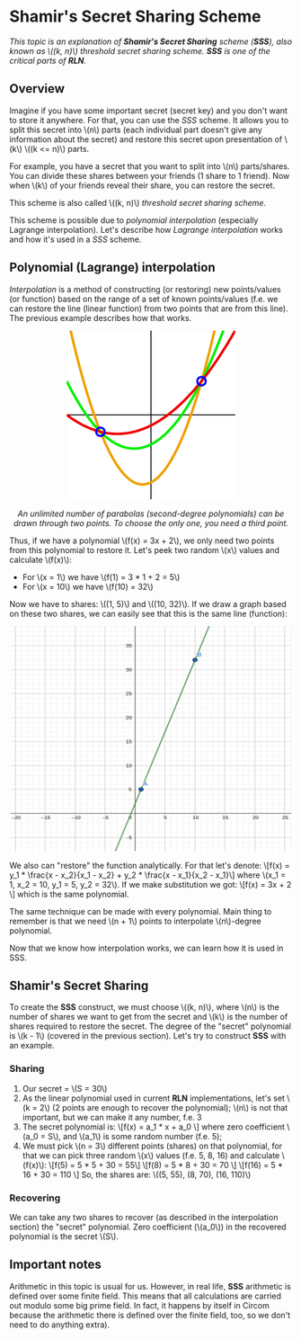 # Shamir's Secret Sharing Scheme

*This topic is an explanation of **Shamir's Secret Sharing** scheme (**SSS**), also known as \\((k, n)\\) threshold secret sharing scheme. **SSS** is one of the critical parts of **RLN**.*

## Overview
Imagine if you have some important secret (secret key) and you don't want to store it anywhere. For that, you can use the *SSS* scheme. It allows you to split this secret into \\(n\\) parts (each individual part doesn't give any information about the secret) and restore this secret upon presentation of \\(k\\) \\((k <= n)\\) parts.

For example, you have a secret that you want to split into \\(n\\) parts/shares. You can divide these shares between your friends (1 share to 1 friend). Now when \\(k\\) of your friends reveal their share, you can restore the secret.

This scheme is also called \\((k, n)\\) *threshold secret sharing scheme*.

This scheme is possible due to *polynomial interpolation* (especially Lagrange interpolation). Let's describe how *Lagrange interpolation* works and how it's used in a *SSS* scheme.

## Polynomial (Lagrange) interpolation

*Interpolation* is a method of constructing (or restoring) new points/values (or function) based on the range of a set of known points/values (f.e. we can restore the line (linear function) from two points that are from this line). The previous example describes how that works. 
<p align="center">
    <img src="./images/graph1.png" width="300">
</p>
<p align="center">
    <i>An unlimited number of parabolas (second-degree polynomials) can be drawn through two points. To choose the only one, you need a third point.</i>
</p>

Thus, if we have a polynomial \\(f(x) = 3x + 2\\), we only need two points from this polynomial to restore it. Let's peek two random \\(x\\) values and calculate \\(f(x)\\):
* For \\(x = 1\\) we have \\(f(1) = 3 * 1 + 2 = 5\\)
* For \\(x = 10\\) we have \\(f(10) = 32\\)

Now we have to shares: \\((1, 5)\\) and \\((10, 32)\\). If we draw a graph based on these two shares, we can easily see that this is the same line (function):
<p align="center">
    <img src="./images/line.png" width="500" height="400">
</p>

We also can "restore" the function analytically. For that let's denote: \\[f(x) = y_1 * \frac{x - x_2}{x_1 - x_2} + y_2 * \frac{x - x_1}{x_2 - x_1}\\]
where \\(x_1 = 1, x_2 = 10, y_1 = 5, y_2 = 32\\). If we make substitution we got: \\[f(x) = 3x + 2 \\]
which is the same polynomial.

The same technique can be made with every polynomial. Main thing to remember is that we need \\(n + 1\\) points to interpolate \\(n\\)-degree polynomial.

Now that we know how interpolation works, we can learn how it is used in SSS.

## Shamir's Secret Sharing

To create the **SSS** construct, we must choose \\((k, n)\\), where \\(n\\) is the number of shares we want to get from the secret and \\(k\\) is the number of shares required to restore the secret. The degree of the "secret" polynomial is \\(k - 1\\) (covered in the previous section). 
Let's try to construct **SSS** with an example.

### Sharing
1. Our secret = \\(S = 30\\) 
2. As the linear polynomial used in current **RLN** implementations, let's set \\(k = 2\\) (2 points are enough to recover the polynomial); \\(n\\) is not that important, but we can make it any number, f.e. 3
3. The secret polynomial is: \\[f(x) = a_1 * x + a_0 \\]
where zero coefficient \\(a_0 = S\\), and \\(a_1\\) is some random number (f.e. 5); 
4. We must pick \\(n = 3\\) different points (shares) on that polynomial, for that we can pick three random \\(x\\) values (f.e. 5, 8, 16) and calculate \\(f(x)\\):
\\[f(5) = 5 * 5 + 30 = 55\\]
\\[f(8) = 5 * 8 + 30 = 70 \\]
\\[f(16) = 5 * 16 + 30 = 110 \\]
So, the shares are: \\((5, 55), (8, 70), (16, 110)\\)

### Recovering
We can take any two shares to recover (as described in the interpolation section) the "secret" polynomial. Zero coefficient (\\(a_0\\)) in the recovered polynomial is the secret \\(S\\).

## Important notes
Arithmetic in this topic is usual for us. However, in real life, **SSS** arithmetic is defined over some finite field. This means that all calculations are carried out modulo some big prime field. In fact, it happens by itself in Circom because the arithmetic there is defined over the finite field, too, so we don't need to do anything extra). 
